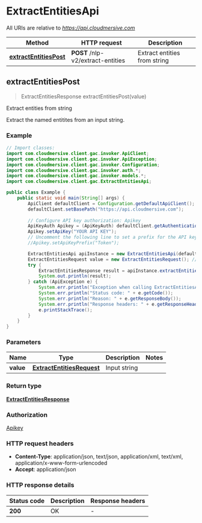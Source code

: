 # ExtractEntitiesApi

All URIs are relative to *https://api.cloudmersive.com*

| Method | HTTP request | Description |
|------------- | ------------- | -------------|
| [**extractEntitiesPost**](ExtractEntitiesApi.md#extractEntitiesPost) | **POST** /nlp-v2/extract-entities | Extract entities from string |



## extractEntitiesPost

> ExtractEntitiesResponse extractEntitiesPost(value)

Extract entities from string

Extract the named entitites from an input string.

### Example

```java
// Import classes:
import com.cloudmersive.client.gac.invoker.ApiClient;
import com.cloudmersive.client.gac.invoker.ApiException;
import com.cloudmersive.client.gac.invoker.Configuration;
import com.cloudmersive.client.gac.invoker.auth.*;
import com.cloudmersive.client.gac.invoker.models.*;
import com.cloudmersive.client.gac.ExtractEntitiesApi;

public class Example {
    public static void main(String[] args) {
        ApiClient defaultClient = Configuration.getDefaultApiClient();
        defaultClient.setBasePath("https://api.cloudmersive.com");
        
        // Configure API key authorization: Apikey
        ApiKeyAuth Apikey = (ApiKeyAuth) defaultClient.getAuthentication("Apikey");
        Apikey.setApiKey("YOUR API KEY");
        // Uncomment the following line to set a prefix for the API key, e.g. "Token" (defaults to null)
        //Apikey.setApiKeyPrefix("Token");

        ExtractEntitiesApi apiInstance = new ExtractEntitiesApi(defaultClient);
        ExtractEntitiesRequest value = new ExtractEntitiesRequest(); // ExtractEntitiesRequest | Input string
        try {
            ExtractEntitiesResponse result = apiInstance.extractEntitiesPost(value);
            System.out.println(result);
        } catch (ApiException e) {
            System.err.println("Exception when calling ExtractEntitiesApi#extractEntitiesPost");
            System.err.println("Status code: " + e.getCode());
            System.err.println("Reason: " + e.getResponseBody());
            System.err.println("Response headers: " + e.getResponseHeaders());
            e.printStackTrace();
        }
    }
}
```

### Parameters


| Name | Type | Description  | Notes |
|------------- | ------------- | ------------- | -------------|
| **value** | [**ExtractEntitiesRequest**](ExtractEntitiesRequest.md)| Input string | |

### Return type

[**ExtractEntitiesResponse**](ExtractEntitiesResponse.md)

### Authorization

[Apikey](../README.md#Apikey)

### HTTP request headers

- **Content-Type**: application/json, text/json, application/xml, text/xml, application/x-www-form-urlencoded
- **Accept**: application/json


### HTTP response details
| Status code | Description | Response headers |
|-------------|-------------|------------------|
| **200** | OK |  -  |

